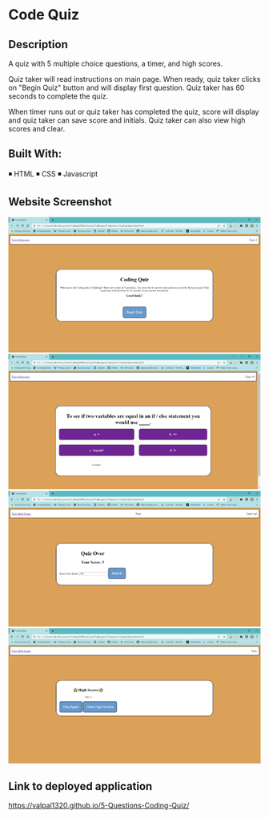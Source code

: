 # Code Quiz

## Description
A quiz with 5 multiple choice questions, a timer, and high scores.

Quiz taker will read instructions on main page. When ready, quiz taker clicks on "Begin Quiz" button and will display first question. Quiz taker has 60 seconds to complete the quiz.

When timer runs out or quiz taker has completed the quiz, score will display and quiz taker can save score and initials. Quiz taker can also view high scores and clear.

## Built With:
◾ HTML
◾ CSS
◾ Javascript

## Website Screenshot
![Alt text](./images/main-page.PNG)
![Alt text](./images/question-display.PNG)
![Alt text](./images/quiz-over-view.PNG)
![Alt text](./images/high-scores-view.PNG)

## Link to deployed application
https://valpal1320.github.io/5-Questions-Coding-Quiz/
